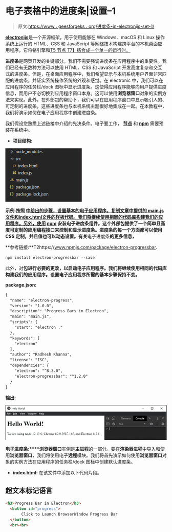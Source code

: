 # 电子表格中的进度条|设置–1

> 原文:[https://www . geesforgeks . org/进度条-in-electronijs-set-1/](https://www.geeksforgeeks.org/progress-bars-in-electronjs-set-1/)

[**electronijs**](https://www.geeksforgeeks.org/introduction-to-electronjs/)是一个开源框架，用于使用能够在 Windows、macOS 和 Linux 操作系统上运行的 HTML、CSS 和 JavaScript 等网络技术构建跨平台的本机桌面应用程序。它将铬引擎和[T5 节点 T7】结合成一个单一的运行时。](https://www.geeksforgeeks.org/introduction-to-nodejs/)

**进度条**是网页开发的关键部分。我们不需要强调进度条在应用程序中的重要性。我们已经有无数种方法可以使用 HTML、CSS 和 JavaScript 开发高度复杂和交互式的进度条。但是，在桌面应用程序中，我们希望显示与本机系统用户界面非常匹配的进度条，并证实系统操作系统的外观和感觉。在 electronic 中，我们可以在应用程序的任务栏/dock 图标中显示进度条。这使得应用程序能够向用户提供进度信息，而用户不必切换到应用程序窗口本身。这可以使用**浏览器窗口**对象的实例方法来实现。此外，在外部包的帮助下，我们可以在应用程序窗口中显示吸引人的、可定制的进度条，这些进度条也与本机系统主题很好地集成在一起。在本教程中，我们将演示如何在电子应用程序中创建进度条。

我们假设您熟悉上述链接中介绍的先决条件。电子要工作， [**节点**](https://www.geeksforgeeks.org/introduction-to-nodejs/) 和 [**npm**](https://www.geeksforgeeks.org/node-js-npm-node-package-manager/) 需要预装在系统中。

*   **项目结构:**

![Project Structure](img/8c3fc521d63aa10fa12672b9633662b1.png)

**示例:**按照 [**中给出的步骤，设置基本的电子应用程序。复制文章中提供的 **main.js** 文件和**index.html**文件的样板代码。我们将继续使用相同的代码库构建我们的应用程序。另外，使用**](https://www.geeksforgeeks.org/dynamic-styling-in-electronjs/) **[npm](https://www.geeksforgeeks.org/node-js-npm-node-package-manager/) 安装**电子进度条**组件。这个外部包提供了一个简单且高度可定制的应用编程接口来控制和显示进度条。进度条的每一个方面都可以使用 CSS 定制，并且值也可以动态设置。有关**电子进度条**的更多信息，**

**参考链接:**T2https://www.npmjs.com/package/electron-progressbar.

```html
npm install electron-progressbar --save

```

此外，对**包进行必要的更改，以启动电子应用程序。我们将继续使用相同的代码库构建我们的应用程序。设置电子应用程序所需的基本步骤保持不变。**

**package.json:**

```html
{
  "name": "electron-progress",
  "version": "1.0.0",
  "description": "Progress Bars in Electron",
  "main": "main.js",
  "scripts": {
    "start": "electron ."
  },
  "keywords": [
    "electron"
  ],
  "author": "Radhesh Khanna",
  "license": "ISC",
  "dependencies": {
    "electron": "^8.3.0",
    "electron-progressbar": "^1.2.0"
  }
}

```

**输出:**

[![](img/b32d8f95392fcbe0adbaa31fa63d952f.png)](https://media.geeksforgeeks.org/wp-content/uploads/20200512225834/Output-1105.png)

**电子进度条:****浏览器窗口**实例是**主进程**的一部分。要在**渲染器进程**中导入和使用**浏览器窗口**，我们将使用电子**远程**模块。我们将首先演示如何使用**浏览器窗口**对象的实例方法在应用程序的任务栏/dock 图标中创建默认进度条。

*   **index.html:** 在该文件中添加以下代码片段。

## 超文本标记语言

```html
<h3>Progress Bar in Electron</h3>
  <button id="progress">
       Click to Launch BrowserWindow Progress Bar
  </button>
  <br><br>
```